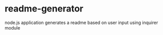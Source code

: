 # readme-generator
node.js application generates a readme based on user input using inquirer module
